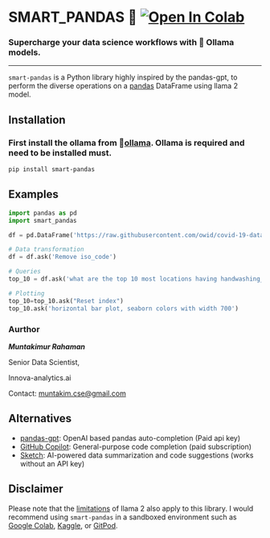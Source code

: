 # SMART_PANDAS 🤖 [![Open In Colab](https://colab.research.google.com/assets/colab-badge.svg)](https://colab.research.google.com/drive/1imiAh-Q8iuAA4q4L7GLAPG-_IMOg9VoL?usp=sharing)

### Supercharge your data science workflows with 🐐 Ollama models.

---

`smart-pandas` is a Python library highly inspired by the pandas-gpt, to perform the diverse operations on a [pandas](https://pandas.pydata.org/) DataFrame using llama 2 model.

## Installation

### First install the ollama from 🐐[ollama](https://ollama.com/download). Ollama is required and need to be installed must.


```bash
pip install smart-pandas
```

## Examples

```python
import pandas as pd
import smart_pandas

df = pd.DataFrame('https://raw.githubusercontent.com/owid/covid-19-data/master/scripts/input/un/handwashing_facilities.csv')

# Data transformation
df = df.ask('Remove iso_code')

# Queries
top_10 = df.ask('what are the top 10 most locations having handwashing_facilities, as a table')

# Plotting
top_10=top_10.ask("Reset index")
top_10.ask('horizontal bar plot, seaborn colors with width 700')

```

### Aurthor

***Muntakimur Rahaman***

Senior Data Scientist,

Innova-analytics.ai

Contact: [muntakim.cse@gmail.com](mailto:muntakim.cse@gmail.com)


## Alternatives

- [pandas-gpt](https://github.com/rvanasa/pandas-gpt): OpenAI based pandas auto-completion (Paid api key)
- [GitHub Copilot](https://github.com/features/copilot): General-purpose code completion (paid subscription)
- [Sketch](https://github.com/approximatelabs/sketch): AI-powered data summarization and code suggestions (works without an API key)

## Disclaimer

Please note that the [limitations](https://github.com/ollama/gpt-3/blob/master/model-card.md#limitations) of llama 2 also apply to this library. I would recommend using `smart-pandas` in a sandboxed environment such as [Google Colab](https://colab.research.google.com), [Kaggle](https://www.kaggle.com/docs/notebooks), or [GitPod](https://www.gitpod.io/).